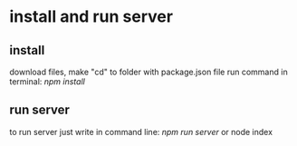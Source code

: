 # install and run server
## install
download files, make "cd" to folder with package.json file
run command in terminal: *npm install*

## run server
to run server just write in command line:
*npm run server*
or
node index

